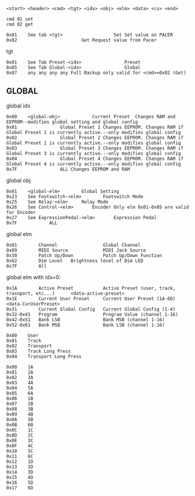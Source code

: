 

    <start> <header> <cmd> <tgt> <idx> <obj> <elm> <data> <cs> <end>
    
    cmd 01 set
    cmd 02 get
    
    0x01	See tab <tgt>					Set	Set value on PACER
    0x02						Get	Request value from Pacer

tgt
    
    0x01	See Tab Preset-<idx>				Preset	
    0x05	See Tab Global-<idx>				Global	
    0x07	any	any	any	any	Full Backup	only valid for <cmd>=0x02 (Get)

GLOBAL
------

global idx
    
    0x00	<global-obj>			Current Preset	Changes RAM and EEPROM--modifies global setting and global config
    0x01				Global Preset 1	Changes EEPROM. Changes RAM if Global Preset 1 is currently active.--only modifies global config
    0x02				Global Preset 2	Changes EEPROM. Changes RAM if Global Preset 2 is currently active.--only modifies global config
    0x03				Global Preset 3	Changes EEPROM. Changes RAM if Global Preset 3 is currently active.--only modifies global config
    0x04				Global Preset 4	Changes EEPROM. Changes RAM if Global Preset 4 is currently active.--only modifies global config
    0x7F				ALL	Changes EEPROM and RAM

global obj
    
    0x01	<global-elm>		Global Setting	
    0x23	See Footswitch-<elm>		Footswitch Mode	
    0x25	See Relay-<elm>		Relay Mode	
    0x26	See Control-<elm>		Encoder	Only elm 0x01-0x05 are valid for Encoder
    0x27	See ExpressionPedal-<elm>		Expression Pedal	
    0x7F			ALL	

global elm

    0x01	    Channel	                Global Channel	
    0x09	    MIDI Source	            MIDI Jack Source	    
    0x30	    Patch Up/Down	        Patch Up/Down Function	
    0x62	    Dim Level	Brightness level of Dim LED	
    0x7F		All	
    
global elm with idx=0:    

    0x1A	    Active Preset	        Active Preset (user, track, trasnport, etc...)	    <data-active-preset>
    0x1E	    Current User Preset	    Current User Preset (1A-6D)                         <data-CurUserPreset>	
    0x31	    Current Global Config	Current Global Config (1-4)	
    0x32-0x41	Program	                Program Value (channel 1-16)	
    0x42-0x51	Bank LSB	            Bank MSB (channel 1-16)	
    0x52-0x61	Bank MSB	            Bank LSB (channel 1-16)	
    

<data-active-preset>

    0x00	User
    0x01	Track
    0x02	Transport
    0x03	Track Long Press
    0x04	Transport Long Press

<data-CurUserPreset>

    0x00	1A
    0x01	2A
    0x02	3A
    0x03	4A
    0x04	5A
    0x05	6A
    0x06	1B
    0x07	2B
    0x08	3B
    0x09	4B
    0x0A	5B
    0x0B	6B
    0x0C	1C
    0x0D	2C
    0x0E	3C
    0x0F	4C
    0x10	5C
    0x11	6C
    0x12	1D
    0x13	2D
    0x14	3D
    0x15	4D
    0x16	5D
    0x17	6D


